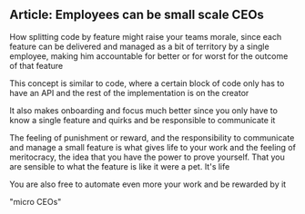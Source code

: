 ## Article: Employees can be small scale CEOs

How splitting code by feature might raise your teams morale, since each feature can be delivered and managed as a bit of territory by a single employee, making him accountable for better or for worst for the outcome of that feature

This concept is similar to code, where a certain block of code only has to have an API and the rest of the implementation is on the creator

It also makes onboarding and focus much better since you only have to know a single feature and quirks and be responsible to communicate it


The feeling of punishment or reward, and the responsibility to communicate and manage a small feature is what gives life to your work and the feeling of meritocracy, the idea that you have the power to prove yourself. That you are sensible to what the feature is like it were a pet. It's life

You are also free to automate even more your work and be rewarded by it

"micro CEOs"
